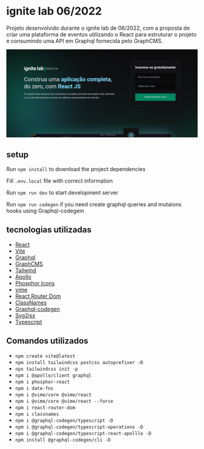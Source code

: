 # ignite lab 06/2022

Projeto desenvolvido durante o ignite lab de 06/2022, com a proposta de criar uma plataforma de eventos utilizando o React para estruturar o projeto e consumindo uma API em Graphql fornecida pelo GraphCMS.

<img src="./src/assets/igniteLab062022.png" alt="ScreenShot"/>

## setup

Run `npm install` to download the project dependencies

Fill `.env.local` file with correct information

Run `npm run dev` to start development server

Run `npm run codegen` if you need create graphql queries and mutaions hooks using Graphql-codegem

## tecnologias utilizadas

- [React](https://reactjs.org/)
- [Vite](https://vitejs.dev/)
- [Graphql](https://graphql.org/)
- [GraphCMS](https://graphcms.com/)
- [Tailwind](https://tailwindcss.com/)
- [Apollo](https://www.apollographql.com/)
- [Phosphor Icons](https://phosphoricons.com/)
- [vime](https://vimejs.com/)
- [React Router Dom](https://reactrouter.com/)
- [ClassNames](https://www.npmjs.com/package/classnames)
- [Graphql-codegen](https://www.graphql-code-generator.com/)
- [Svg2jsx](https://svg2jsx.com/)
- [Typescript](https://www.typescriptlang.org/)

## Comandos utilizados

- `npm create vite@latest`
- `npm install tailwindcss postcss autoprefixer -D`
- `npx tailwindcss init -p`
- `npm i @apollo/client graphql`
- `npm i phosphor-react`
- `npm i date-fns`
- `npm i @vime/core @vime/react`
- `npm i @vime/core @vime/react --force`
- `npm i react-router-dom`
- `npm i classnames`
- `npm i @graphql-codegen/typescript -D`
- `npm i @graphql-codegen/typescript-operations -D`
- `npm i @graphql-codegen/typescript-react-apolllo -D`
- `npm install @graphql-codegen/cli -D`